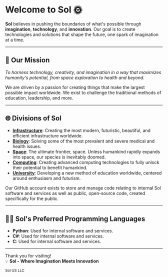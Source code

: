 # Welcome to **Sol** 🌞

**Sol** believes in pushing the boundaries of what's possible through **imagination**, **technology**, and **innovation**. Our goal is to create technologies and solutions that shape the future, one spark of imagination at a time.

---

## 🚀 **Our Mission**
_To harness technology, creativity, and imagination in a way that maximizes humanity's potential, from space exploration to health and beyond._

We are driven by a passion for creating things that make the largest possible impact worldwide. We exist to challenge the traditional methods of education, leadership, and more.

---

## 🌐 **Divisions of Sol**
- **[Infrastructure](https://solcluster.com/infrastructure/)**: Creating the most modern, futuristic, beautiful, and efficient infrastructure worldwide.
- **[Biology](https://solcluster.com/biology/)**: Solving some of the most prevalent and severe medical and health issues.
- **[Space](https://solcluster.com/space/)**: The ultimate frontier, space. Unless humankind rapidly expands into space, our species is inevitably doomed.
- **[Computing](https://solcluster.com/computing/)**: Creating advanced computing technologies to fully unlock their potential to benefit humankind.
- **[University](https://solcluster.com/university/)**: Developing a new method of education worldwide, centered around enthusiasm and futurism.

Our GitHub account exists to store and manage code relating to internal Sol software and services as well as public, open-source code, created specifically for the public.

---

## 👨‍💻 **Sol's Preferred Programming Languages**
- **Python**: Used for internal software and services.
- **C#**: Used for internal software and services.
- **C**: Used for internal software and services.

---
Thank you for visiting!  
💡 **Sol - Where Imagination Meets Innovation**




<sub>Sol US LLC</sub>


